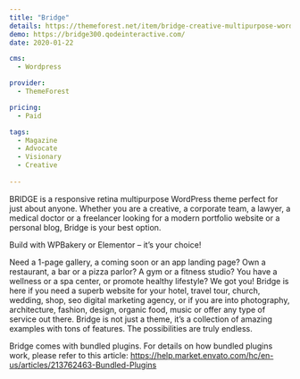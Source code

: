 ```yaml
---
title: "Bridge"
details: https://themeforest.net/item/bridge-creative-multipurpose-wordpress-theme/7315054
demo: https://bridge300.qodeinteractive.com/
date: 2020-01-22

cms: 
  - Wordpress

provider: 
  - ThemeForest

pricing:
  - Paid

tags:
  - Magazine
  - Advocate
  - Visionary
  - Creative
  
---
```


BRIDGE is a responsive retina multipurpose WordPress theme perfect for just about anyone. Whether you are a creative, a corporate team, a lawyer, a medical doctor or a freelancer looking for a modern portfolio website or a personal blog, Bridge is your best option.

Build with WPBakery or Elementor – it’s your choice!

Need a 1-page gallery, a coming soon or an app landing page? Own a restaurant, a bar or a pizza parlor? A gym or a fitness studio? You have a wellness or a spa center, or promote healthy lifestyle? We got you! Bridge is here if you need a superb website for your hotel, travel tour, church, wedding, shop, seo digital marketing agency, or if you are into photography, architecture, fashion, design, organic food, music or offer any type of service out there. Bridge is not just a theme, it’s a collection of amazing examples with tons of features. The possibilities are truly endless.

Bridge comes with bundled plugins. For details on how bundled plugins work, please refer to this article: https://help.market.envato.com/hc/en-us/articles/213762463-Bundled-Plugins